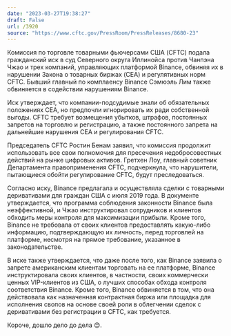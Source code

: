 ```yaml
---
date: "2023-03-27T19:38:27"
draft: False
url: /3920
source: "https://www.cftc.gov/PressRoom/PressReleases/8680-23"
---
```


Комиссия по торговле товарными фьючерсами США (CFTC) подала гражданский иск в суд Северного округа Иллинойса против Чанпэна Чжао и трех компаний, управляющих платформой Binance, обвиняя их в нарушении Закона о товарных биржах (CEA) и регулятивных норм CFTC. Бывший главный по комплаенсу Binance Сэмюэль Лим также обвиняется в содействии нарушениям Binance.

Иск утверждает, что компании-подсудимые знали об обязательных положениях CEA, но предпочли игнорировать их ради собственной выгоды. CFTC требует возмещения убытков, штрафов, постоянных запретов на торговлю и регистрацию, а также постоянного запрета на дальнейшие нарушения CEA и регулирования CFTC.

Председатель CFTC Ростин Бенам заявил, что комиссия продолжит использовать все свои полномочия для пресечения недобросовестных действий на рынке цифровых активов. Гретхен Лоу, главный советник Департамента правоприменения CFTC, подчеркнула, что нарушители, пытающиеся обойти регулирование CFTC, будут преследоваться.

Согласно иску, Binance предлагала и осуществляла сделки с товарными деривативами для граждан США с июля 2019 года. В документе утверждается, что программа соблюдения законности Binance была неэффективной, и Чжао инструктировал сотрудников и клиентов обходить меры контроля для максимизации прибыли. Кроме того, Binance не требовала от своих клиентов предоставлять какую-либо информацию, подтверждающую их личность, перед торговлей на платформе, несмотря на прямое требование, указанное в законодательстве. 

В иске также утверждается, что даже после того, как Binance заявила о запрете американским клиентам торговать на ее платформе, Binance инструктировала своих клиентов, в частности, своих коммерчески ценных VIP-клиентов из США, о лучших способах обхода контроля соответствия Binance. Кроме того, Binance обвиняется в том, что она действовала как назначенная контрактная биржа или площадка для исполнения свопов на основе своей роли в облегчении сделок с деривативами без регистрации в CFTC, как требуется.

Короче, дошло дело до дела 😊.
